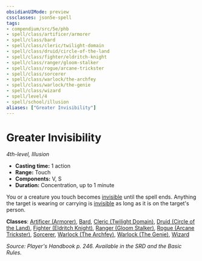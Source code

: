 ```yaml
---
obsidianUIMode: preview
cssclasses: json5e-spell
tags:
- compendium/src/5e/phb
- spell/class/artificer/armorer
- spell/class/bard
- spell/class/cleric/twilight-domain
- spell/class/druid/circle-of-the-land
- spell/class/fighter/eldritch-knight
- spell/class/ranger/gloom-stalker
- spell/class/rogue/arcane-trickster
- spell/class/sorcerer
- spell/class/warlock/the-archfey
- spell/class/warlock/the-genie
- spell/class/wizard
- spell/level/4
- spell/school/illusion
aliases: ["Greater Invisibility"]
---
```

# Greater Invisibility
*4th-level, Illusion*  

- **Casting time:** 1 action
- **Range:** Touch
- **Components:** V, S
- **Duration:** Concentration, up to 1 minute

You or a creature you touch becomes [invisible](5E2014官方资源/规则/conditions.md#invisible) until the spell ends. Anything the target is wearing or carrying is [invisible](5E2014官方资源/规则/conditions.md#invisible) as long as it is on the target's person.

**Classes**: [Artificer (Armorer)](5E2014官方资源/classes/artificer-armorer-tce.md), [Bard](5E2014官方资源/classes/bard.md), [Cleric (Twilight Domain)](5E2014官方资源/classes/cleric-twilight-domain-tce.md), [Druid (Circle of the Land)](5E2014官方资源/classes/druid-circle-of-the-land.md), [Fighter (Eldritch Knight)](5E2014官方资源/classes/fighter-eldritch-knight.md), [Ranger (Gloom Stalker)](5E2014官方资源/classes/ranger-gloom-stalker-xge.md), [Rogue (Arcane Trickster)](5E2014官方资源/classes/rogue-arcane-trickster.md), [Sorcerer](5E2014官方资源/classes/sorcerer.md), [Warlock (The Archfey)](5E2014官方资源/classes/warlock-the-archfey.md), [Warlock (The Genie)](5E2014官方资源/classes/warlock-the-genie-tce.md), [Wizard](5E2014官方资源/classes/wizard.md)

*Source: Player's Handbook p. 246. Available in the SRD and the Basic Rules.*